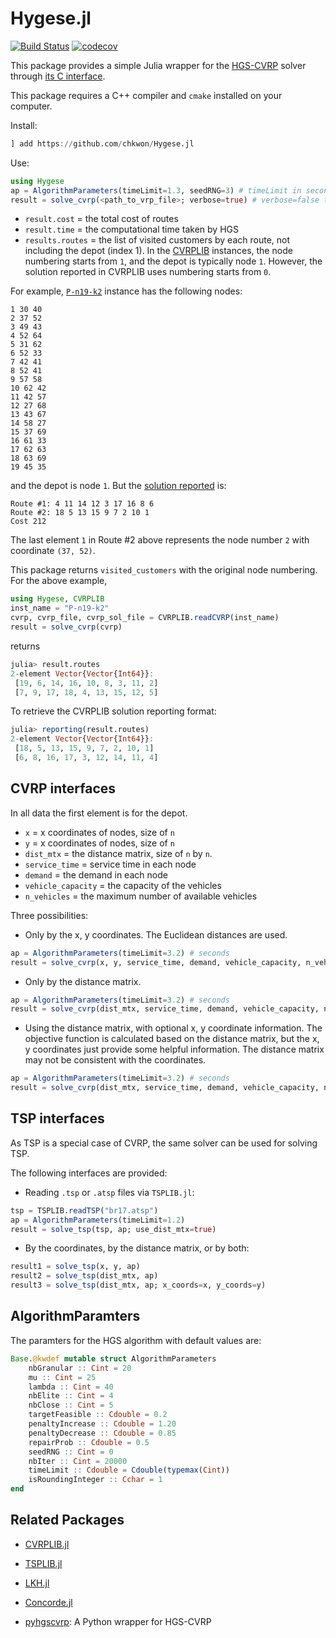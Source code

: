 # Hygese.jl 

[![Build Status](https://github.com/chkwon/Hygese.jl/workflows/CI/badge.svg?branch=master)](https://github.com/chkwon/Hygese.jl/actions?query=workflow%3ACI)
[![codecov](https://codecov.io/gh/chkwon/Hygese.jl/branch/master/graph/badge.svg)](https://codecov.io/gh/chkwon/Hygese.jl)


This package provides a simple Julia wrapper for the [HGS-CVRP](https://github.com/vidalt/HGS-CVRP) solver through [its C interface](https://github.com/chkwon/HGS-CVRP).

This package requires a C++ compiler and `cmake` installed on your computer.

Install:
```julia
] add https://github.com/chkwon/Hygese.jl
```

Use:
```julia
using Hygese
ap = AlgorithmParameters(timeLimit=1.3, seedRNG=3) # timeLimit in seconds, seedRNG is the seed for random values.
result = solve_cvrp(<path_to_vrp_file>; verbose=true) # verbose=false to turn off all outputs
```
- `result.cost` = the total cost of routes
- `result.time` = the computational time taken by HGS
- `results.routes` = the list of visited customers by each route, not including the depot (index 1). 
In the [CVRPLIB](http://vrp.atd-lab.inf.puc-rio.br/index.php/en/) instances, the node numbering starts from `1`, and the depot is typically node `1`.  However, the solution reported in CVRPLIB uses numbering starts from `0`. 

For example, [`P-n19-k2`](http://vrp.atd-lab.inf.puc-rio.br/media/com_vrp/instances/P/P-n19-k2.vrp) instance has the following nodes:
```
1 30 40
2 37 52
3 49 43
4 52 64
5 31 62
6 52 33
7 42 41
8 52 41
9 57 58
10 62 42
11 42 57
12 27 68
13 43 67
14 58 27
15 37 69
16 61 33
17 62 63
18 63 69
19 45 35
```
and the depot is node `1`.  But the [solution reported](http://vrp.atd-lab.inf.puc-rio.br/media/com_vrp/instances/P/P-n19-k2.sol) is:
```
Route #1: 4 11 14 12 3 17 16 8 6 
Route #2: 18 5 13 15 9 7 2 10 1 
Cost 212
```
The last element `1` in Route #2 above represents the node number `2` with coordinate `(37, 52)`. 

This package returns `visited_customers` with the original node numbering.
For the above example, 
```julia 
using Hygese, CVRPLIB
inst_name = "P-n19-k2"
cvrp, cvrp_file, cvrp_sol_file = CVRPLIB.readCVRP(inst_name)
result = solve_cvrp(cvrp)
```
returns 
```julia
julia> result.routes
2-element Vector{Vector{Int64}}:
 [19, 6, 14, 16, 10, 8, 3, 11, 2]
 [7, 9, 17, 18, 4, 13, 15, 12, 5]
```
To retrieve the CVRPLIB solution reporting format: 
```julia
julia> reporting(result.routes)
2-element Vector{Vector{Int64}}:
 [18, 5, 13, 15, 9, 7, 2, 10, 1]
 [6, 8, 16, 17, 3, 12, 14, 11, 4]
```


## CVRP interfaces

In all data the first element is for the depot.
- `x` = x coordinates of nodes, size of `n`
- `y` = x coordinates of nodes, size of `n`
- `dist_mtx` = the distance matrix, size of `n` by `n`.
- `service_time` = service time in each node 
- `demand` = the demand in each node
- `vehicle_capacity` = the capacity of the vehicles
- `n_vehicles` = the maximum number of available vehicles

Three possibilities:
- Only by the x, y coordinates. The Euclidean distances are used. 
```julia
ap = AlgorithmParameters(timeLimit=3.2) # seconds
result = solve_cvrp(x, y, service_time, demand, vehicle_capacity, n_vehicles, ap; verbose=true)
```
- Only by the distance matrix.
```julia
ap = AlgorithmParameters(timeLimit=3.2) # seconds
result = solve_cvrp(dist_mtx, service_time, demand, vehicle_capacity, n_vehicles, ap; verbose=true)
```
- Using the distance matrix, with optional x, y coordinate information. The objective function is calculated based on the distance matrix, but the x, y coordinates just provide some helpful information. The distance matrix may not be consistent with the coordinates. 
```julia
ap = AlgorithmParameters(timeLimit=3.2) # seconds
result = solve_cvrp(dist_mtx, service_time, demand, vehicle_capacity, n_vehicles, ap; x_coords=x, y_coords=y, verbose=true)
```

## TSP interfaces 

As TSP is a special case of CVRP, the same solver can be used for solving TSP. 

The following interfaces are provided:

- Reading `.tsp` or `.atsp` files via `TSPLIB.jl`:
```julia
tsp = TSPLIB.readTSP("br17.atsp")
ap = AlgorithmParameters(timeLimit=1.2)
result = solve_tsp(tsp, ap; use_dist_mtx=true)
```

- By the coordinates, by the distance matrix, or by both:
```julia
result1 = solve_tsp(x, y, ap)
result2 = solve_tsp(dist_mtx, ap)
result3 = solve_tsp(dist_mtx, ap; x_coords=x, y_coords=y)
```

## AlgorithmParamters

The paramters for the HGS algorithm with default values are:
```julia
Base.@kwdef mutable struct AlgorithmParameters
    nbGranular :: Cint = 20
    mu :: Cint = 25
    lambda :: Cint = 40
    nbElite :: Cint = 4
    nbClose :: Cint = 5
    targetFeasible :: Cdouble = 0.2
    penaltyIncrease :: Cdouble = 1.20
    penaltyDecrease :: Cdouble = 0.85
    repairProb :: Cdouble = 0.5
    seedRNG :: Cint = 0
    nbIter :: Cint = 20000
    timeLimit :: Cdouble = Cdouble(typemax(Cint))
    isRoundingInteger :: Cchar = 1
end
```

## Related Packages
- [CVRPLIB.jl](https://github.com/chkwon/CVRPLIB.jl)
- [TSPLIB.jl](https://github.com/matago/TSPLIB.jl)
- [LKH.jl](https://github.com/chkwon/LKH.jl)
- [Concorde.jl](https://github.com/chkwon/Concorde.jl)


- [pyhgscvrp](https://github.com/chkwon/pyhgscvrp): A Python wrapper for HGS-CVRP
